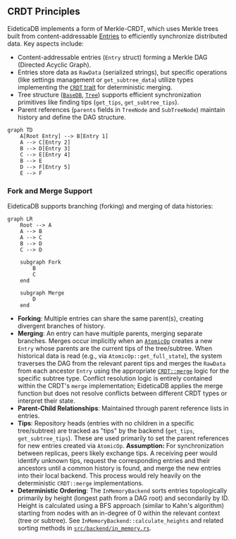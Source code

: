 ## CRDT Principles

EideticaDB implements a form of Merkle-CRDT, which uses Merkle trees built from content-addressable [Entries](core_components/entry.md) to efficiently synchronize distributed data. Key aspects include:

- Content-addressable entries (`Entry` struct) forming a Merkle DAG (Directed Acyclic Graph).
- Entries store data as `RawData` (serialized strings), but specific operations (like settings management or `get_subtree_data`) utilize types implementing the [`CRDT` trait](core_components/crdt.md) for deterministic merging.
- Tree structure ([`BaseDB`](core_components/basedb_tree.md), [`Tree`](core_components/basedb_tree.md)) supports efficient synchronization primitives like finding tips (`get_tips`, `get_subtree_tips`).
- Parent references (`parents` fields in `TreeNode` and `SubTreeNode`) maintain history and define the DAG structure.

```mermaid
graph TD
    A[Root Entry] --> B[Entry 1]
    A --> C[Entry 2]
    B --> D[Entry 3]
    C --> E[Entry 4]
    B --> E
    D --> F[Entry 5]
    E --> F
```

### Fork and Merge Support

EideticaDB supports branching (forking) and merging of data histories:

```mermaid
graph LR
    Root --> A
    A --> B
    A --> C
    B --> D
    C --> D

    subgraph Fork
        B
        C
    end

    subgraph Merge
        D
    end
```

- **Forking**: Multiple entries can share the same parent(s), creating divergent branches of history.
- **Merging**: An entry can have multiple parents, merging separate branches. Merges occur implicitly when an [`AtomicOp`](../core_components/basedb_tree.md#operation-lifecycle-atomicopsrcatomicoprs) creates a new `Entry` whose parents are the current tips of the tree/subtree. When historical data is read (e.g., via `AtomicOp::get_full_state`), the system traverses the DAG from the relevant parent tips and merges the `RawData` from each ancestor `Entry` using the appropriate [`CRDT::merge`](core_components/crdt.md) logic for the specific subtree type. Conflict resolution logic is entirely contained within the CRDT's `merge` implementation; EideticaDB applies the merge function but does not resolve conflicts between different CRDT types or interpret their state.
- **Parent-Child Relationships**: Maintained through parent reference lists in entries.
- **Tips**: Repository heads (entries with no children in a specific tree/subtree) are tracked as "tips" by the backend (`get_tips`, `get_subtree_tips`). These are used primarily to set the parent references for new entries created via `AtomicOp`. **Assumption:** For synchronization between replicas, peers likely exchange tips. A receiving peer would identify unknown tips, request the corresponding entries and their ancestors until a common history is found, and merge the new entries into their local backend. This process would rely heavily on the deterministic `CRDT::merge` implementations.
- **Deterministic Ordering**: The `InMemoryBackend` sorts entries topologically primarily by height (longest path from a DAG root) and secondarily by ID. Height is calculated using a BFS approach (similar to Kahn's algorithm) starting from nodes with an in-degree of 0 within the relevant context (tree or subtree). See `InMemoryBackend::calculate_heights` and related sorting methods in [`src/backend/in_memory.rs`](../../src/backend/in_memory.rs).
